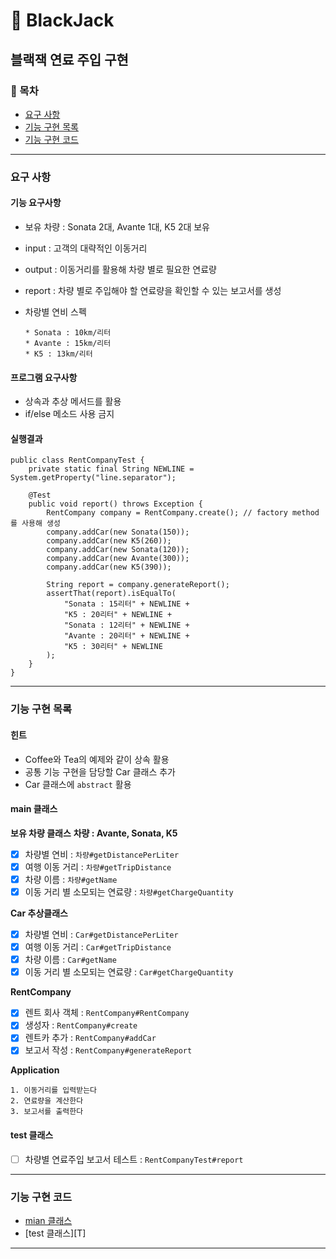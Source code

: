 🚀 BlackJack
========================
블랙잭 연료 주입 구현
--------------------------

### 📌 목차
- [요구 사항](#요구-사항)
- [기능 구현 목록](#기능-구현-목록)
- [기능 구현 코드](#기능-구현-코드)

---

### 요구 사항 
#### 기능 요구사항 
- 보유 차량 : Sonata 2대, Avante 1대, K5 2대 보유 
- input : 고객의 대략적인 이동거리 
- output : 이동거리를 활용해 차량 별로 필요한 연료량 
- report : 차량 별로 주입해야 할 연료량을 확인할 수 있는 보고서를 생성



- 차랑별 연비 스펙
    ```text
    * Sonata : 10km/리터
    * Avante : 15km/리터
    * K5 : 13km/리터
    ```

#### 프로그램 요구사항
- 상속과 추상 메서드를 활용
- if/else 메소드 사용 금지

#### 실행결과
```text
public class RentCompanyTest {
    private static final String NEWLINE = System.getProperty("line.separator");

    @Test
    public void report() throws Exception {
        RentCompany company = RentCompany.create(); // factory method를 사용해 생성
        company.addCar(new Sonata(150));
        company.addCar(new K5(260));
        company.addCar(new Sonata(120));
        company.addCar(new Avante(300));
        company.addCar(new K5(390));

        String report = company.generateReport();
        assertThat(report).isEqualTo(
            "Sonata : 15리터" + NEWLINE +
            "K5 : 20리터" + NEWLINE +
            "Sonata : 12리터" + NEWLINE +
            "Avante : 20리터" + NEWLINE +
            "K5 : 30리터" + NEWLINE
        );
    }
}
```

---

### 기능 구현 목록
#### 힌트
- Coffee와 Tea의 예제와 같이 상속 활용
- 공통 기능 구현을 담당할 Car 클래스 추가 
- Car 클래스에 `abstract` 활용
#### main 클래스

**보유 차량 클래스**
**차량 : Avante, Sonata, K5**
- [x] 차량별 연비  : `차량#getDistancePerLiter`
- [x] 여행 이동 거리 : `차량#getTripDistance`
- [x] 차량 이름 : `차량#getName`
- [x] 이동 거리 별 소모되는 연료량 : `차량#getChargeQuantity`

**Car 추상클래스**
- [x] 차량별 연비  : `Car#getDistancePerLiter`
- [x] 여행 이동 거리 : `Car#getTripDistance`
- [x] 차량 이름 : `Car#getName`
- [x] 이동 거리 별 소모되는 연료량 : `Car#getChargeQuantity`

**RentCompany**
- [x] 렌트 회사 객체 : `RentCompany#RentCompany`
- [x] 생성자 : `RentCompany#create`
- [x] 렌트카 추가 : `RentCompany#addCar`
- [x] 보고서 작성 : `RentCompany#generateReport`

**Application**
```text
1. 이동거리를 입력받는다
2. 연료량을 계산한다
3. 보고서를 출력한다
```

#### test 클래스
- [ ] 차량별 연료주입 보고서 테스트  : `RentCompanyTest#report`


---

### 기능 구현 코드
- [mian 클래스][M]
- [test 클래스][T]

---

[M]:
[T]: